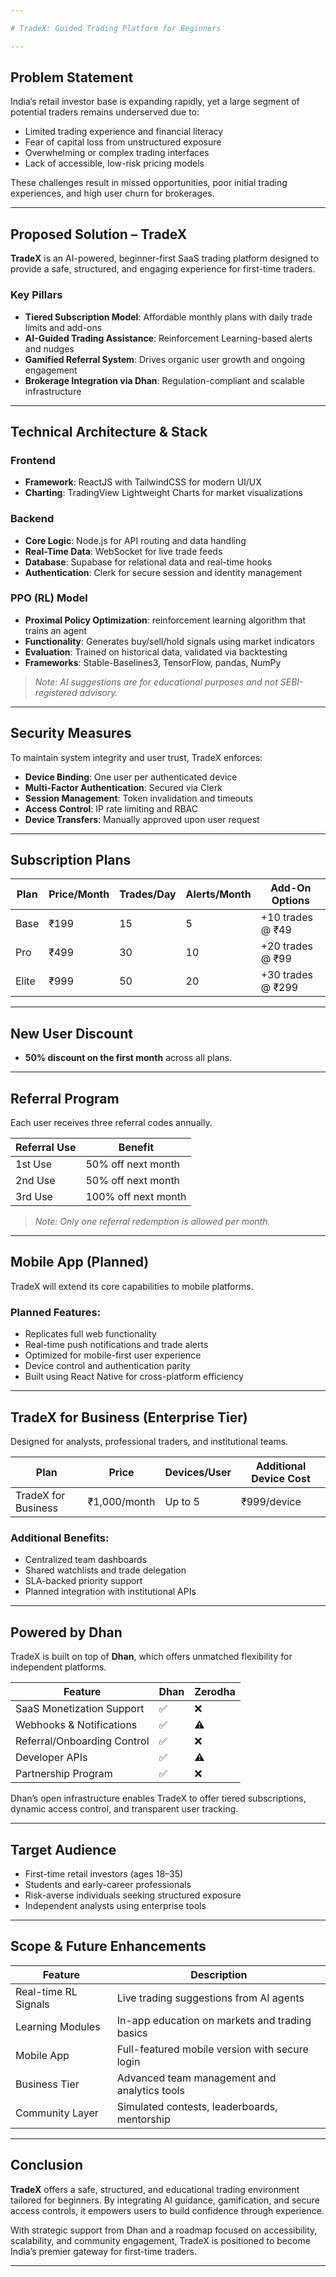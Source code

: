 ```yaml
---

# TradeX: Guided Trading Platform for Beginners

---
```


## Problem Statement

India’s retail investor base is expanding rapidly, yet a large segment of potential traders remains underserved due to:

* Limited trading experience and financial literacy
* Fear of capital loss from unstructured exposure
* Overwhelming or complex trading interfaces
* Lack of accessible, low-risk pricing models

These challenges result in missed opportunities, poor initial trading experiences, and high user churn for brokerages.

---

## Proposed Solution – TradeX

**TradeX** is an AI-powered, beginner-first SaaS trading platform designed to provide a safe, structured, and engaging experience for first-time traders.

### Key Pillars

* **Tiered Subscription Model**: Affordable monthly plans with daily trade limits and add-ons
* **AI-Guided Trading Assistance**: Reinforcement Learning-based alerts and nudges
* **Gamified Referral System**: Drives organic user growth and ongoing engagement
* **Brokerage Integration via Dhan**: Regulation-compliant and scalable infrastructure

---

## Technical Architecture & Stack

### Frontend

* **Framework**: ReactJS with TailwindCSS for modern UI/UX
* **Charting**: TradingView Lightweight Charts for market visualizations


### Backend

* **Core Logic**: Node.js for API routing and data handling
* **Real-Time Data**: WebSocket for live trade feeds
* **Database**: Supabase for relational data and real-time hooks
* **Authentication**: Clerk for secure session and identity management

### PPO (RL) Model
* **Proximal Policy Optimization**:  reinforcement learning algorithm that trains an agent 
* **Functionality**: Generates buy/sell/hold signals using market indicators
* **Evaluation**: Trained on historical data, validated via backtesting
* **Frameworks**: Stable-Baselines3, TensorFlow, pandas, NumPy

> *Note: AI suggestions are for educational purposes and not SEBI-registered advisory.*

---

## Security Measures

To maintain system integrity and user trust, TradeX enforces:

* **Device Binding**: One user per authenticated device
* **Multi-Factor Authentication**: Secured via Clerk
* **Session Management**: Token invalidation and timeouts
* **Access Control**: IP rate limiting and RBAC
* **Device Transfers**: Manually approved upon user request

---

## Subscription Plans

| Plan  | Price/Month | Trades/Day | Alerts/Month | Add-On Options    |
| ----- | ----------- | ---------- | ------------ | ----------------- |
| Base  | ₹199        | 15         | 5            | +10 trades @ ₹49  |
| Pro   | ₹499        | 30         | 10           | +20 trades @ ₹99  |
| Elite | ₹999      | 50         | 20           | +30 trades @ ₹299 |

---

## New User Discount

* **50% discount on the first month** across all plans.

---

## Referral Program

Each user receives three referral codes annually.

| Referral Use | Benefit             |
| ------------ | ------------------- |
| 1st Use      | 50% off next month  |
| 2nd Use      | 50% off next month  |
| 3rd Use      | 100% off next month |

> *Note: Only one referral redemption is allowed per month.*

---

## Mobile App (Planned)

TradeX will extend its core capabilities to mobile platforms.

### Planned Features:

* Replicates full web functionality
* Real-time push notifications and trade alerts
* Optimized for mobile-first user experience
* Device control and authentication parity
* Built using React Native for cross-platform efficiency

---

## TradeX for Business (Enterprise Tier)

Designed for analysts, professional traders, and institutional teams.

| Plan                | Price        | Devices/User | Additional Device Cost |
| ------------------- | ------------ | ------------ | ---------------------- |
| TradeX for Business | ₹1,000/month | Up to 5      | ₹999/device            |

### Additional Benefits:

* Centralized team dashboards
* Shared watchlists and trade delegation
* SLA-backed priority support
* Planned integration with institutional APIs

---

## Powered by Dhan

TradeX is built on top of **Dhan**, which offers unmatched flexibility for independent platforms.

| Feature                     | Dhan | Zerodha |
| --------------------------- | ---- | ------- |
| SaaS Monetization Support   | ✅    | ❌       |
| Webhooks & Notifications    | ✅    | ⚠️      |
| Referral/Onboarding Control | ✅    | ❌       |
| Developer APIs              | ✅    | ⚠️      |
| Partnership Program         | ✅    | ❌       |

Dhan’s open infrastructure enables TradeX to offer tiered subscriptions, dynamic access control, and transparent user tracking.

---

## Target Audience

* First-time retail investors (ages 18–35)
* Students and early-career professionals
* Risk-averse individuals seeking structured exposure
* Independent analysts using enterprise tools

---

## Scope & Future Enhancements

| Feature              | Description                                    |
| -------------------- | ---------------------------------------------- |
| Real-time RL Signals | Live trading suggestions from AI agents        |
| Learning Modules     | In-app education on markets and trading basics |
| Mobile App           | Full-featured mobile version with secure login |
| Business Tier        | Advanced team management and analytics tools   |
| Community Layer      | Simulated contests, leaderboards, mentorship   |

---

## Conclusion

**TradeX** offers a safe, structured, and educational trading environment tailored for beginners. By integrating AI guidance, gamification, and secure access controls, it empowers users to build confidence through experience.

With strategic support from Dhan and a roadmap focused on accessibility, scalability, and community engagement, TradeX is positioned to become India’s premier gateway for first-time traders.

---


